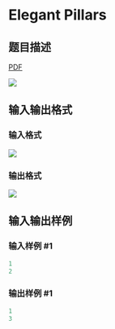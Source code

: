 # Elegant Pillars

## 题目描述

[problemUrl]: https://uva.onlinejudge.org/index.php?option=com_onlinejudge&Itemid=8&category=878&page=show_problem&problem=5144

[PDF](https://uva.onlinejudge.org/external/132/p13221.pdf)

![](https://cdn.luogu.com.cn/upload/vjudge_pic/UVA13221/6667c00259ee69fb0605d941b3eda1093945124d.png)

## 输入输出格式

### 输入格式

![](https://cdn.luogu.com.cn/upload/vjudge_pic/UVA13221/6f4e48f31a174e58daae33b4a553259e99926489.png)

### 输出格式

![](https://cdn.luogu.com.cn/upload/vjudge_pic/UVA13221/1ed096148ed60357cb3f9ff84b47d283b62b92f8.png)

## 输入输出样例

### 输入样例 #1

```cpp
1
2
```


### 输出样例 #1

```cpp
1
3
```


